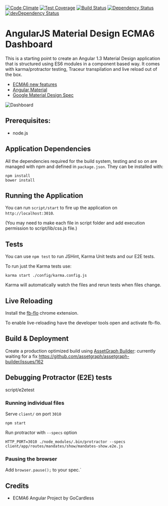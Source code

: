 [![Code Climate](https://codeclimate.com/github/Excelian/Angular-Material-ECMA6-Dashboard/badges/gpa.svg)](https://codeclimate.com/github/Excelian/Angular-Material-ECMA6-Dashboard)
[![Test Coverage](https://codeclimate.com/github/Excelian/Angular-Material-ECMA6-Dashboard/badges/coverage.svg)](https://codeclimate.com/github/Excelian/Angular-Material-ECMA6-Dashboard)
[![Build Status](https://travis-ci.org/Excelian/Angular-Material-ECMA6-Dashboard.svg?branch=master)](https://travis-ci.org/Excelian/Angular-Material-ECMA6-Dashboard)
[![Dependency Status](https://david-dm.org/Excelian/Angular-Material-ECMA6-Dashboard.svg)](https://david-dm.org/Excelian/Angular-Material-ECMA6-Dashboard)
[![devDependency Status](https://david-dm.org/Excelian/Angular-Material-ECMA6-Dashboard/dev-status.svg)](https://david-dm.org/Excelian/Angular-Material-ECMA6-Dashboard#info=devDependencies)


AngularJS Material Design ECMA6 Dashboard
===============

This is a starting point to create an Angular 1.3 Material Design application that is structured using ES6 modules in a component based way. It comes with karma/protractor testing, Traceur transpilation and live reload out of the box.

- [ECMA6 new features](https://github.com/lukehoban/es6features/blob/master/README.md)
- [Angular Material](https://material.angularjs.org/#/demo/material.components.input)
- [Google Material Design Spec](http://www.google.com/design/spec/material-design/introduction.html)

![Dashboard](https://cloud.githubusercontent.com/assets/6848978/7554734/d4c52884-f72b-11e4-87be-b47090fcfd4f.PNG)


## Prerequisites:
- node.js

## Application Dependencies

All the dependencies required for the build system, testing and so on are managed with npm and defined in `package.json`. They can be installed with:

```
npm install
bower install
```

## Running the Application

You can run `script/start` to fire up the application on `http://localhost:3010`.

(You may need to make each file in script folder and add execution permission to script/lib/css.js file.)


## Tests

You can use `npm test` to run JSHint, Karma Unit tests and our E2E tests.

To run just the Karma tests use:

```
karma start ./config/karma.config.js
```

Karma will automatically watch the files and rerun tests when files change.

## Live Reloading

Install the [fb-flo](https://chrome.google.com/webstore/detail/fb-flo/ahkfhobdidabddlalamkkiafpipdfchp?hl=en) chrome extension.

To enable live-reloading have the developer tools open and activate fb-flo.

## Build & Deployment

Create a production optimized build using [AssetGraph Builder](https://github.com/assetgraph/assetgraph-builder):
currently waiting for a fix https://github.com/assetgraph/assetgraph-builder/issues/162


## Debugging Protractor (E2E) tests

script/e2etest

### Running individual files

Serve `client/` on port `3010`

```
npm start
```

Run protractor with `--specs` option

```
HTTP_PORT=3010 ./node_modules/.bin/protractor --specs client/app/routes/mandates/show/mandates-show.e2e.js
```

### Pausing the browser
Add `browser.pause();` to your spec.`

## Credits

- ECMA6 Angular Project by GoCardless
